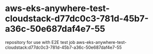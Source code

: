 # aws-eks-anywhere-test-cloudstack-d77dc0c3-781d-45b7-a36c-50e687daf4e7-55
repository for use with E2E test job aws-eks-anywhere-test-cloudstack:d77dc0c3-781d-45b7-a36c-50e687daf4e7-55
